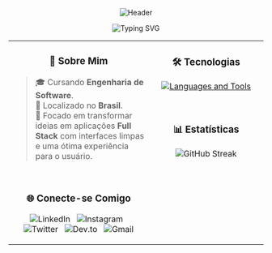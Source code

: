 <p align="center">
  <img src="https://capsule-render.vercel.app/api?type=blur&height=400&color=ff0051&text=Leonardo%20Rodrigues&section=footer&reversal=false&textBg=false&rotate=0&descAlignY=50&fontColor=FFFF&animation=fadeIn" alt="Header" />
</p>

<p align="center">
  <img src="https://readme-typing-svg.demolab.com?font=Roboto&weight=800&size=23&duration=2000&pause=1000&color=F7F7F7&background=1F00FF00&center=true&vCenter=true&width=500&lines=Code.;Create.;Innovate.;Full+Stack;Problem+Solver;Always+Learning" alt="Typing SVG" />
</p>

<table width="100%">
  <tr>
    <td width="55%" valign="top">
      <h3 align="center">📌 Sobre Mim</h3>
      <blockquote>
        <p>
          🎓 Cursando <b>Engenharia de Software</b>.<br>
          📍 Localizado no <b>Brasil</b>.<br>
          🎯 Focado em transformar ideias em aplicações <b>Full Stack</b> com interfaces limpas e uma ótima experiência para o usuário.
        </p>
      </blockquote>
      <br>
      <h3 align="center">🌐 Conecte-se Comigo</h3>
      <p align="center">
        <a href="https://linkedin.com/in/leonardo-rodrigues-617a78298" target="_blank" style="text-decoration: none;">
          <img src="https://skillicons.dev/icons?i=linkedin" alt="LinkedIn" />
        </a>&nbsp;
        <a href="https://www.instagram.com/leonard0_rodriguess" target="_blank" style="text-decoration: none;">
          <img src="https://skillicons.dev/icons?i=instagram" alt="Instagram" />
        </a>&nbsp;
        <a href="https://x.com/Leonardo_Rodri_" target="_blank" style="text-decoration: none;">
          <img src="https://skillicons.dev/icons?i=twitter" alt="Twitter" />
        </a>&nbsp;
        <a href="#" target="_blank" style="text-decoration: none;">
          <img src="https://skillicons.dev/icons?i=devto" alt="Dev.to" />
        </a>&nbsp;
        <a href="#" target="_blank" style="text-decoration: none;">
          <img src="https://skillicons.dev/icons?i=gmail" alt="Gmail" />
        </a>
      </p>
    </td>
    <td width="45%" valign="top">
      <h3 align="center">🛠️ Tecnologias</h3>
      <p align="center">
        <a href="https://skillicons.dev">
          <img src="https://skillicons.dev/icons?i=python,java,javascript,html,css,mongodb,flask,electron,figma,bash,git,vscode,postman&theme=dark&perline=7" alt="Languages and Tools" />
        </a>
      </p>
      <br>
      <h3 align="center">📊 Estatísticas</h3>
      <p align="center">
        <img src="https://github-readme-streak-stats.herokuapp.com/?user=lcrodriguess&theme=dark&hide_border=true&background=0D1117&fire=8A2BE2&ring=00BFFF&currStreakNum=FFFFFF" alt="GitHub Streak" />
      </p>
    </td>
  </tr>
</table>
